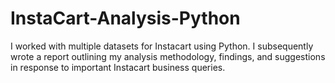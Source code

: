 # InstaCart-Analysis-Python
I worked with multiple datasets for Instacart using Python. I subsequently wrote a report outlining my analysis methodology, findings, and suggestions in response to important Instacart business queries.
